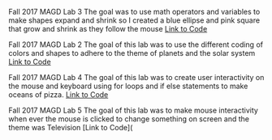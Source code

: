 Fall 2017 MAGD Lab 3
The goal was to use math operators and variables to make shapes expand and shrink so I created a blue ellipse and pink square
that grow and shrink as they follow the mouse
[Link to Code](https://github.com/CervantesG/GG-MAGD/blob/gh-pages/f17_magd150_lab03_Cervantes.pde)

Fall 2017 MAGD Lab 2
The goal of this lab was to use the different coding of colors and shapes to adhere to the theme of planets and the solar system
[Link to Code](https://github.com/CervantesG/GG-MAGD/blob/gh-pages/f17magd150lab02_Cervantes.pde)

Fall 2017 MAGD Lab 4
The goal of this lab was to create user interactivity on the mouse and keyboard using for loops and if else statements to make oceans of pizza.
[Link to Code](https://github.com/CervantesG/GG-MAGD/blob/gh-pages/s17magd150lab04_Cervantes.pde)

Fall 2017 MAGD Lab 5
The goal of this lab was to make mouse interactivity when ever the mouse is clicked to change something on screen and the theme was Television
[Link to Code](
